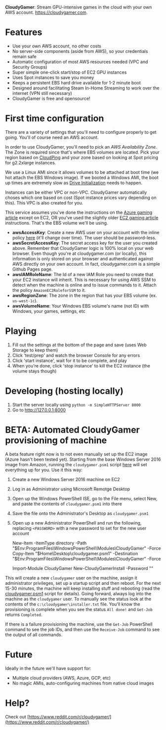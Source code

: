 **CloudyGamer**: Stream GPU-intensive games in the cloud with your own AWS account. https://cloudygamer.com.

# Features

- Use your own AWS account, no other costs
- No server-side components (aside from AWS), so your credentials remain safe
- Automatic configuration of most AWS resources needed (VPC and Security Groups)
- Super simple one-click start/stop of EC2 GPU instances
- Uses Spot instances to save you money
- Keeps a persistent EBS hard drive available for 1-2 minute boot
- Designed around facilitating Steam In-Home Streaming to work over the internet (VPN still necessary)
- CloudyGamer is free and opensource!

# First time configuration

There are a variety of settings that you'll need to configure properly to get going. You'll of course need an AWS account.

In order to use CloudyGamer, you'll need to pick an *AWS Availability Zone*. The Zone is required since that's where EBS volumes are located. Pick your region based on [CloudPing](http://www.cloudping.info) and your zone based on looking at Spot pricing for g2.2xlarge instances.

We use a Linux AMI since it allows volumes to be attached at boot time (we hot attach the EBS Windows image). If we booted a Windows AMI, the boot up times are extremely slow as [Drive Initialization](http://docs.aws.amazon.com/AWSEC2/latest/WindowsGuide/ebs-initialize.html) needs to happen.

Instances can be either VPC or non-VPC. CloudyGamer automatically choses which one based on cost (Spot instance prices vary depending on this). This VPC is also created for you.

This service assumes you've done the instructions on the [Azure gaming article](http://lg.io/2016/10/12/cloudy-gamer-playing-overwatch-on-azures-new-monster-gpu-instances.html) except on EC2, OR you've used the slightly older [EC2 gaming article](http://lg.io/2015/07/05/revised-and-much-faster-run-your-own-highend-cloud-gaming-service-on-ec2.html) instructions. That's the EBS volume we'll be using.

- **awsAccessKey**: Create a new AWS user on your account with the inline policy [here](assets/user-policy.txt) (it'll change over time). The user should be password-less.
- **awsSecretAccessKey**: The secret access key for the user you created above. Remember that CloudyGamer logic is 100% local on your web browser. Even though you're at cloudygamer.com (or locally), this information is only stored on your browser and authenticated against AWS directly on your own account. In fact, cloudygamer.com is a simple Github Pages page.
- **awsIAMRoleName**: The Id of a new IAM Role you need to create that your EC2 instance will inherit. This is necessary for using AWS SSM to detect when the machine is online and to issue commands to it. Attach the policy `AmazonEC2RoleforSSM` to it.
- **awsRegionZone**: The zone in the region that has your EBS volume (ex. `us-west-1c`).
- **awsVolumeName**: Your Windows EBS volume's name (not ID) with Windows, your games, settings, etc

# Playing

1. Fill out the settings at the bottom of the page and save (uses Web Storage to keep them)
1. Click 'test/prep' and watch the browser Console for any errors
1. Click 'start instance', wait for it to be complete, and play
1. When you're done, click 'stop instance' to kill the EC2 instance (the volume stays though)

# Developing (hosting locally)

1. Start the server locally using `python -m SimpleHTTPServer 8000`
1. Go to http://127.0.0.1:8000

# BETA: Automated CloudyGamer provisioning of machine

A beta feature right now is to not even manually set up the EC2 image (Azure hasn't been tested yet). Starting from the base Windows Server 2016 image from Amazon, running the `cloudygamer.psm1` script [here](cloudygamer.psm1) will set everything up for you. Use it this way:

1. Create a new Windows Server 2016 machine on EC2
1. Log in as Administrator using Microsoft Remotge Desktop
1. Open up the Windows PowerShell ISE, go to the File menu, select New, and paste the contents of `cloudygamer.psm1` into there
1. Save the file onto the Administrator's Desktop as `cloudygamer.psm1`
1. Open up a new Administrator PowerShell and run the following, replacing `<PASSWORD>` with a new password to set for the new user account

    New-Item -ItemType directory -Path "$Env:ProgramFiles\WindowsPowerShell\Modules\CloudyGamer" -Force
    Copy-Item "$Home\Desktop\cloudygamer.psm1" -Destination "$Env:ProgramFiles\WindowsPowerShell\Modules\CloudyGamer\" -Force

    Import-Module CloudyGamer
    New-CloudyGamerInstall -Password "<PASSWORD>"

This will create a new `cloudygamer` user on the machine, assign it administrator privileges, set up a startup script and then reboot. For the next 15-30 minutes, the machine will keep installing stuff and rebooting (read the [cloudygamer.psm1](cloudygamer.psm1) script for details). Going forward, always log into the machine as the `cloudygamer` user. To manually see the status look at the contents of the `c:\cloudygamer\installer.txt` file. You'll know the provisioning is complete when you see the status `All done!` and `Get-Job` returns `Completed`.

If there is a failure provisioning the machine, use the `Get-Job` PowerShell command to see the job IDs, and then use the `Receive-Job` command to see the output of all commands.

# Future

Ideally in the future we'll have support for:

- Multiple cloud providers (AWS, Azure, GCP, etc)
- No magic AMIs, auto-configuring machines from native cloud images

# Help?

Check out [https://www.reddit.com/r/cloudygamer/](https://www.reddit.com/r/cloudygamer/)